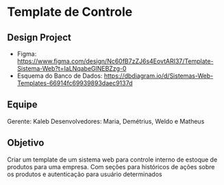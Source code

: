 # Template de Controle

## Design Project

- Figma: https://www.figma.com/design/Nc60fB7zZJ6s4EovtARI37/Template-Sistema-Web?t=IaLNqabeGlNEBZzg-0
- Esquema do Banco de Dados: https://dbdiagram.io/d/Sistemas-Web-Templates-66914fc69939893daec9137d

## Equipe

Gerente: Kaleb
Desenvolvedores: Maria, Demétrius, Weldo e Matheus

## Objetivo

Criar um template de um sistema web para controle interno de estoque de produtos para uma empresa. Com seções para históricos de ações sobre os produtos e autenticação para usuário determinados
